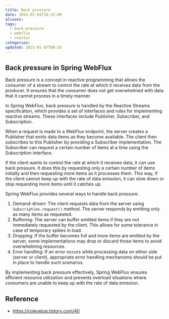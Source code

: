 ```yaml
---
title: Back pressure
date: 2024-02-04T18:32:00
aliases: 
tags:
  - back-pressure
  - webflux
  - reactor
categories: 
updated: 2025-01-07T00:35
---
```


## Back pressure in Spring WebFlux



Back pressure is a concept in reactive programming that allows the consumer of a stream to control the rate at which it receives data from the producer. It ensures that the consumer does not get overwhelmed with data that it cannot process in a timely manner.

In Spring WebFlux, back pressure is handled by the Reactive Streams specification, which provides a set of interfaces and rules for implementing reactive streams. These interfaces include Publisher, Subscriber, and Subscription.

When a request is made to a WebFlux endpoint, the server creates a Publisher that emits data items as they become available. The client then subscribes to this Publisher by providing a Subscriber implementation. The Subscriber can request a certain number of items at a time using the Subscription interface.

If the client wants to control the rate at which it receives data, it can use back pressure. It does this by requesting only a certain number of items initially and then requesting more items as it processes them. This way, if the client cannot keep up with the rate of data emission, it can slow down or stop requesting more items until it catches up.

Spring WebFlux provides several ways to handle back pressure:

1. Demand-driven: The client requests data from the server using `Subscription.request()` method. The server responds by emitting only as many items as requested.
2. Buffering: The server can buffer emitted items if they are not immediately requested by the client. This allows for some tolerance in case of temporary spikes in load.
3. Dropping: If the buffer becomes full and more items are emitted by the server, some implementations may drop or discard those items to avoid overwhelming resources.
4. Error handling: If an error occurs while processing data on either side (server or client), appropriate error handling mechanisms should be put in place to handle such scenarios.

By implementing back pressure effectively, Spring WebFlux ensures efficient resource utilization and prevents overload situations where consumers are unable to keep up with the rate of data emission.

## Reference

- https://colevelup.tistory.com/40
